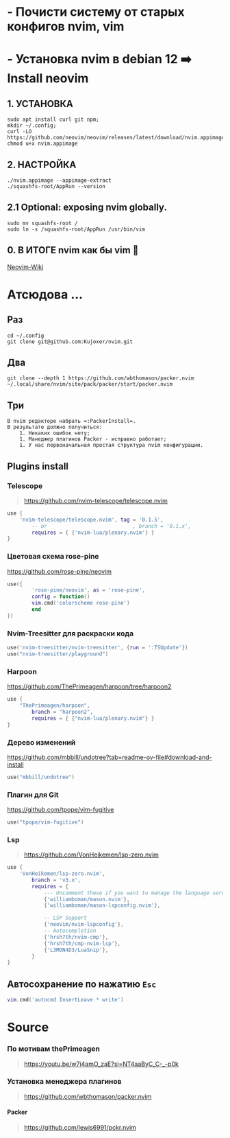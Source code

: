 # - Почисти систему от старых конфигов nvim, vim
# - Установка nvim в debian 12 ➡️ Install neovim


## 1. УСТАНОВКА
``` shell
sudo apt install curl git npm;
mkdir ~/.config;
curl -LO https://github.com/neovim/neovim/releases/latest/download/nvim.appimage
chmod u+x nvim.appimage
```

## 2. НАСТРОЙКА
``` shell
./nvim.appimage --appimage-extract
./squashfs-root/AppRun --version
```

## 2.1 Optional: exposing nvim globally.
``` shell 
sudo mv squashfs-root /
sudo ln -s /squashfs-root/AppRun /usr/bin/vim
```


## 0. В ИТОГЕ nvim как бы vim 🙈
[Neovim-Wiki](https://github.com/neovim/neovim/wiki/)

# Атсюдова ...

## Раз 

``` shell
cd ~/.config
git clone git@github.com:Kujoxer/nvim.git
```

## Два

``` shell 
git clone --depth 1 https://github.com/wbthomason/packer.nvim ~/.local/share/nvim/site/pack/packer/start/packer.nvim
```

## Три
    В nvim редакторе набрать =:PackerInstall=.
    В результате должно получиться:
        1. Никаких ошибок нету;
        1. Манеджер плагинов Packer - исправно работает;
        1. У нас первоначальная простая структура nvim конфигурации.


## Plugins install
### Telescope 

> https://github.com/nvim-telescope/telescope.nvim

``` lua
use {
    'nvim-telescope/telescope.nvim', tag = '0.1.5',
        -- or                            , branch = '0.1.x',
        requires = { {'nvim-lua/plenary.nvim'} }
}
```

### Цветовая схема rose-pine
https://github.com/rose-pine/neovim

``` lua
use({ 
        'rose-pine/neovim', as = 'rose-pine',
        config = function()
        vim.cmd('colorscheme rose-pine')
        end
})
```


### Nvim-Treesitter для раскраски кода

``` lua
use('nvim-treesitter/nvim-treesitter', {run = ':TSUpdate'})
use("nvim-treesitter/playground")
```


### Harpoon

https://github.com/ThePrimeagen/harpoon/tree/harpoon2

``` lua
use {
    "ThePrimeagen/harpoon",
        branch = "harpoon2",
        requires = { {"nvim-lua/plenary.nvim"} }
}
```


### Дерево изменений 
https://github.com/mbbill/undotree?tab=readme-ov-file#download-and-install

``` lua
use("mbbill/undotree")
```


### Плагин для Git
https://github.com/tpope/vim-fugitive

``` lua
use("tpope/vim-fugitive")
```


### Lsp 
> https://github.com/VonHeikemen/lsp-zero.nvim

``` lua
use {
    'VonHeikemen/lsp-zero.nvim',
        branch = 'v3.x',
        requires = {
            --- Uncomment these if you want to manage the language servers from neovim
            {'williamboman/mason.nvim'},
            {'williamboman/mason-lspconfig.nvim'},

            -- LSP Support
            {'neovim/nvim-lspconfig'},
            -- Autocompletion
            {'hrsh7th/nvim-cmp'},
            {'hrsh7th/cmp-nvim-lsp'},
            {'L3MON4D3/LuaSnip'},
        }
}
```


## Автосохранение по нажатию `Esc`

``` lua 
vim.cmd('autocmd InsertLeave * write')
```


# Source
### По мотивам thePrimeagen
> https://youtu.be/w7i4amO_zaE?si=NT4aaByC_C-_-p0k

### Установка менеджера плагинов
> https://github.com/wbthomason/packer.nvim 

#### Packer
> https://github.com/lewis6991/pckr.nvim



